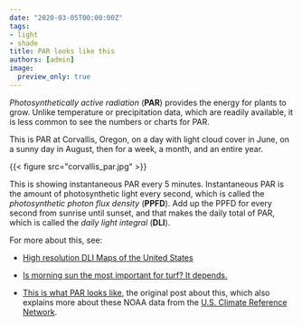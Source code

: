 ```yaml
---
date: "2020-03-05T00:00:00Z"
tags:
- light
- shade
title: PAR looks like this
authors: [admin]
image:
  preview_only: true
---
```


*Photosynthetically active radiation* (**PAR**) provides the energy for plants to grow. Unlike temperature or precipitation data, which are readily available, it is less common to see the numbers or charts for PAR. 

This is PAR at Corvallis, Oregon, on a day with light cloud cover in June, on a sunny day in August, then for a week, a month, and an entire year.

{{< figure src="corvallis_par.jpg" >}}

This is showing instantaneous PAR every 5 minutes. Instantaneous PAR is the amount of photosynthetic light every second, which is called the *photosynthetic photon flux density* (**PPFD**). Add up the PPFD for every second from sunrise until sunset, and that makes the daily total of PAR, which is called the *daily light integral* (**DLI**).

For more about this, see:

* [High resolution DLI Maps of the United States](https://www.asianturfgrass.com/2018-10-14-high-resolution-dli-maps-united-states/)

* [Is morning sun the most important for turf? It depends.](https://www.asianturfgrass.com/2018-04-28-morning-sun-most-important-for-turf/)

* [This is what PAR looks like](https://www.blog.asianturfgrass.com/2015/06/this-is-what-par-looks-like.html), the original post about this, which also explains more about these NOAA data from the [U.S. Climate Reference Network](https://www.ncdc.noaa.gov/crn/qcdatasets.html).
 

